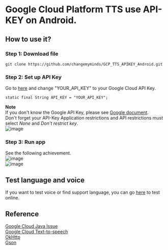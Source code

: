 # Google Cloud Platform TTS use API-KEY on Android.
## How to use it?

### Step 1: Download file 
```
git clone https://github.com/changemyminds/GCP_TTS_APIKEY_Android.git
```
### Step 2: Set up API Key
Go to [here](https://github.com/changemyminds/Google-Cloud-TTS-Android/blob/master/app/src/main/java/darren/gcptts/model/gcp/Config.java) and change "YOUR_API_KEY" to your Google Cloud API Key. 
```
static final String API_KEY = "YOUR_API_KEY";
```

__Note__ <br>
If you don't know the Google API Key, please see [Google document](https://cloud.google.com/docs/authentication/api-keys). <br>
Don't forget your API-Key Application restrictions and API restrictions must select _None_ and _Don't restrict key_.<br>
![image](https://github.com/changemyminds/GCP_TTS_ByAPIKEY/blob/master/images/0.png)<br>
 

### Step 3: Run app<br>
See the following achievement.<br>
![image](https://github.com/changemyminds/GCP_TTS_ByAPIKEY/blob/master/images/1.png)<br>
![image](https://github.com/changemyminds/GCP_TTS_ByAPIKEY/blob/master/images/2.png)<br>

## Test language and voice
If you want to test voice or find support language, you can go [here](https://cloud.google.com/text-to-speech/) to test online.

## Reference
[Google Cloud Java Issue](https://github.com/googleapis/google-cloud-java/issues/3400)<br>
[Google Cloud Text-to-speech](https://cloud.google.com/text-to-speech/docs/)<br>
[OkHttp](http://square.github.io/okhttp/)<br>
[Gson](https://github.com/google/gson)

